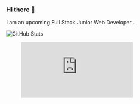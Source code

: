 ### Hi there 👋
I am an upcoming Full Stack Junior Web Developer .
<!--
**Fmaarij/Fmaarij** is a ✨ _special_ ✨ repository because its `README.md` (this file) appears on your GitHub profile.

Here are some ideas to get you started:

- 🔭 I’m currently working on ...
- 🌱 I’m currently learning ...
- 👯 I’m looking to collaborate on ...
- 🤔 I’m looking for help with ...
- 💬 Ask me about ...
- 📫 How to reach me: ...
- 😄 Pronouns: ...
- ⚡ Fun fact: ...
-->

![GitHub Stats](https://github-readme-stats.vercel.app/api?username=Fmaarij&theme=radical)

<figure><embed src="https://wakatime.com/share/@Fai_Mj/d7eb6866-01e4-4a5c-a74e-146acdf9cfc1.svg"></embed></figure>


<img
  src="https://github.com/Fmaarij/readme/blob/main/images/stat.svg"
  alt=""
/>

